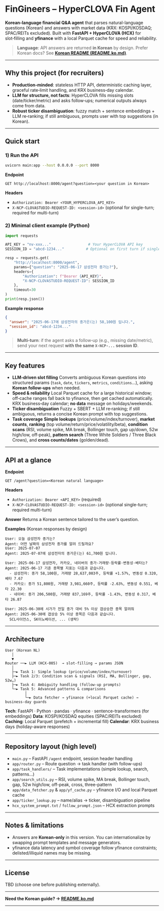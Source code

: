 # FinGineers – HyperCLOVA Fin Agent

**Korean-language financial Q\&A agent** that parses natural-language questions (Korean) and answers with market data (KRX: KOSPI/KOSDAQ; SPAC/REITs excluded).
Built with **FastAPI + HyperCLOVA (HCX)** for slot‑filling and **yfinance** with a local Parquet cache for speed and reliability.

> **Language**: API answers are returned **in Korean** by design.
> Prefer Korean docs? See **[Korean README (README.ko.md)](./README.ko.md)**.

---

## Why this project (for recruiters)

* **Production‑minded**: stateless HTTP API, deterministic caching layer, graceful rate‑limit handling, and KRX business‑day calendar.
* **LLM for structure, not facts**: HyperCLOVA fills missing slots (date/ticker/metric) and asks follow‑ups; numerical outputs always come from data.
* **Robust ticker disambiguation**: fuzzy match + sentence embeddings + LLM re‑ranking; if still ambiguous, prompts user with top suggestions (in Korean).

---

## Quick start

### 1) Run the API

```bash
uvicorn main:app --host 0.0.0.0 --port 8000
```

**Endpoint**

```
GET http://localhost:8000/agent?question=<your question in Korean>
```

**Headers**

* `Authorization: Bearer <YOUR_HYPERCLOVA_API_KEY>`
* `X-NCP-CLOVASTUDIO-REQUEST-ID: <session-id>` (optional for single-turn; required for multi-turn)

### 2) Minimal client example (Python)

```python
import requests

API_KEY = "nv-xxx..."                 # Your HyperCLOVA API key
SESSION_ID = "abcd-1234..."          # Optional on first turn if single-turn

resp = requests.get(
    "http://localhost:8000/agent",
    params={"question": "2025-06-17 삼성전자 종가는?"},
    headers={
        "Authorization": f"Bearer {API_KEY}",
        "X-NCP-CLOVASTUDIO-REQUEST-ID": SESSION_ID
    },
    timeout=30
)
print(resp.json())
```

**Example response**

```json
{
  "answer": "2025-06-17에 삼성전자의 종가은(는) 58,100원 입니다.",
  "session_id": "abcd-1234..."
}
```

> **Multi‑turn**: if the agent asks a follow‑up (e.g., missing date/metric), send your next request **with the same `X-NCP-...` session ID**.

---

## Key features

* **LLM‑driven slot filling**
  Converts ambiguous Korean questions into structured params (`task`, `date`, `tickers`, `metrics`, `conditions`…), asking **Korean follow‑ups** when needed.
* **Speed & reliability**
  Local Parquet cache for a large historical window; off‑cache ranges fall back to yfinance, then get cached automatically.
  KRX business‑day calendar; **no data** message on holidays/weekends.
* **Ticker disambiguation**
  Fuzzy + SBERT + LLM re‑ranking; if still ambiguous, returns a concise Korean prompt with top suggestions.
* **Task coverage**
  **Simple lookups** (price/volume/index/turnover), **market counts**, **ranking** (top volume/return/price/volatility/beta),
  **condition scans** (RSI, volume spike, MA break, Bollinger touch, gap up/down, 52w high/low, off‑peak),
  **pattern search** (Three White Soldiers / Three Black Crows), and **cross counts/dates** (golden/dead).

---

## API at a glance

**Endpoint**

```
GET /agent?question=<Korean natural language>
```

**Headers**

* `Authorization: Bearer <API_KEY>` (required)
* `X-NCP-CLOVASTUDIO-REQUEST-ID: <session-id>` (optional single-turn; required multi-turn)

**Answer**
Returns a Korean sentence tailored to the user’s question.

**Examples** (Korean responses by design)

```text
User: 오늘 삼성전자 종가는?
Agent: 어떤 날짜의 삼성전자 종가를 알려 드릴까요?
User: 2025-07-07
Agent: 2025-07-07에 삼성전자의 종가은(는) 61,700원 입니다.
```

```text
User: 2025-06-17 삼성전자, 카카오, 네이버의 종가·거래량·등락률·변동성·베타는?
Agent: 2025-06-17 기준 종목별 지표는 다음과 같습니다.
  - 삼성전자: 종가 58,100원, 거래량 28,637,003주, 등락률 +1.57%, 변동성 0.320, 베타 7.67
  - 카카오: 종가 51,800원, 거래량 3,981,660주, 등락률 -2.63%, 변동성 0.551, 베타 22.30
  - 네이버: 종가 206,500원, 거래량 837,169주, 등락률 -1.43%, 변동성 0.317, 베타 26.87
```

```text
User: 2025-06-30에 시가가 전일 종가 대비 5% 이상 갭상승한 종목 알려줘
Agent: 2025-06-30에 갭상승 5% 이상 종목은 다음과 같습니다.
  SCL사이언스, SK이노베이션, ... (생략)
```

---

## Architecture

```
User (Korean NL)
   │
   ▼
Router ──► LLM (HCX-005)  → slot-filling → params JSON
   │
   ├─► Task 1: Simple lookup (price/volume/index/turnover)
   ├─► Task 2/3: Condition scan & signals (RSI, MA, Bollinger, gap, 52w…)
   ├─► Task 4: Ambiguity handling (follow-up prompts)
   └─► Task 5: Advanced patterns & comparisons
         │
         └─► Data fetcher → yfinance (+local Parquet cache) → business-day guards
```

**Tech**: FastAPI · Python · pandas · yfinance · sentence-transformers (for embeddings)
**Data**: KOSPI/KOSDAQ equities (SPAC/REITs excluded)
**Caching**: Local Parquet (prefetch + incremental fill)
**Calendar**: KRX business days (holiday-aware responses)

---

## Repository layout (high level)

* `main.py` – FastAPI `/agent` endpoint, session header handling
* `app/router.py` – Route question → task handler (with follow-ups)
* `app/task_handlers/` – Task implementations (simple lookup, search, patterns…)
* `app/search_utils.py` – RSI, volume spike, MA break, Bollinger touch, gap, 52w high/low, off-peak, cross, three-pattern
* `app/data_fetcher.py` & `app/yf_cache.py` – yfinance I/O and local Parquet cache
* `app/ticker_lookup.py` – name/alias → ticker, disambiguation pipeline
* `hcx_system_prompt.txt` / `follow_prompt.json` – HCX extraction prompts

---

## Notes & limitations

* Answers are **Korean‑only** in this version. You can internationalize by swapping prompt templates and message generators.
* yfinance data latency and symbol coverage follow yfinance constraints; delisted/illiquid names may be missing.

---

## License

TBD (choose one before publishing externally).

---

**Need the Korean guide? → [README.ko.md](./README.ko.md)**

---